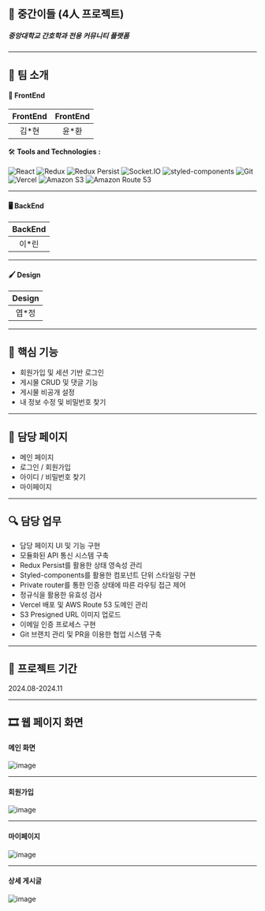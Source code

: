 ## 📝 중간이들 (4人 프로젝트)
##### 중앙대학교 간호학과 전용 커뮤니티 플랫폼 
----
## 👥 팀 소개

#### 🎨 FrontEnd
|   FrontEnd    |   FrontEnd     |
| :------------: | :------------: |
| 김*현 |  윤*환      |

🛠️ **Tools and Technologies :** <br><br>
![React](https://img.shields.io/badge/React-%2320232a.svg?style=for-the-badge&logo=react&logoColor=%2361DAFB)
![Redux](https://img.shields.io/badge/Redux-%23593d88.svg?style=for-the-badge&logo=redux&logoColor=white)
![Redux Persist](https://img.shields.io/badge/Redux_Persist-%23593d88.svg?style=for-the-badge&logo=redux&logoColor=white)
![Socket.IO](https://img.shields.io/badge/Socket.io-black?style=for-the-badge&logo=socket.io&badgeColor=010101)
![styled-components](https://img.shields.io/badge/styled--components-DB7093?style=for-the-badge&logo=styled-components&logoColor=white)
![Git](https://img.shields.io/badge/Git-%23F05033.svg?style=for-the-badge&logo=git&logoColor=white)
![Vercel](https://img.shields.io/badge/Vercel-%23000000.svg?style=for-the-badge&logo=vercel&logoColor=white)
![Amazon S3](https://img.shields.io/badge/Amazon%20S3-569A31?style=for-the-badge&logo=amazon-s3&logoColor=white)
![Amazon Route 53](https://img.shields.io/badge/Amazon%20Route%2053-4053D6?style=for-the-badge&logo=amazon-aws&logoColor=white)

----
#### 🖥 BackEnd
|   BackEnd |
| :------------: |
| 이*린|
----
#### 🖌️ Design
|   Design |
| :------------: |
| 엽*정|
----

## 🔑 핵심 기능
- 회원가입 및 세션 기반 로그인
- 게시물 CRUD 및 댓글 기능
- 게시물 비공개 설정
- 내 정보 수정 및 비밀번호 찾기

----
## 📑 담당 페이지

- 메인 페이지
- 로그인 / 회원가입
- 아이디 / 비밀번호 찾기
- 마이페이지
  
----

## 🔍 담당 업무
- 담당 페이지 UI 및 기능 구현
- 모듈화된 API 통신 시스템 구축
- Redux Persist를 활용한 상태 영속성 관리
- Styled-components를 활용한 컴포넌트 단위 스타일링 구현
- Private router를 통한 인증 상태에 따른 라우팅 접근 제어
- 정규식을 활용한 유효성 검사
- Vercel 배포 및 AWS Route 53 도메인 관리
- S3 Presigned URL 이미지 업로드
- 이메일 인증 프로세스 구현
- Git 브랜치 관리 및 PR을 이용한 협업 시스템 구축

----
## 📅 프로젝트 기간
2024.08-2024.11

----

## 🎞 웹 페이지 화면
#### 메인 화면
![image](https://github.com/user-attachments/assets/9e5c5f8e-3582-408b-bbd7-f9be17a48b35)

---
#### 회원가입
![image](https://github.com/user-attachments/assets/5fc10be8-1d67-42ff-bdac-cee9fdd81503)

---
#### 마이페이지
![image](https://github.com/user-attachments/assets/52c772e9-d294-4d56-8f44-580ad2aa32d9)

---
#### 상세 게시글
![image](https://github.com/user-attachments/assets/2d229749-8d55-40ea-ba1b-5cf69c87bf49)
